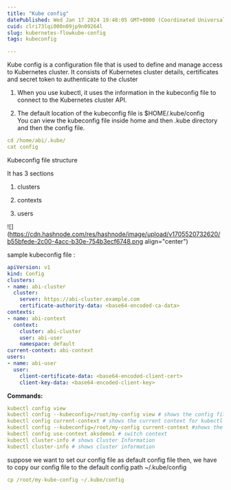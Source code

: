 ```yaml
---
title: "Kube config"
datePublished: Wed Jan 17 2024 19:48:05 GMT+0000 (Coordinated Universal Time)
cuid: clri73lqi000n09jp9n09264l
slug: kubernetes-flowkube-config
tags: kubeconfig

---
```


Kube config is a configuration file that is used to define and manage access to Kubernetes cluster. It consists of Kubernetes cluster details, certificates and secret token to authenticate to the cluster

1. When you use kubectl, it uses the information in the kubeconfig file to connect to the Kubernetes cluster API.
    
2. The default location of the kubeconfig file is $HOME/.kube/config  
    You can view the kubeconfig file inside home and then .kube directory and then the config file.
    

```yaml
cd /home/abi/.kube/
cat config
```

Kubeconfig file structure

It has 3 sections

1. clusters
    
2. contexts
    
3. users
    

![](https://cdn.hashnode.com/res/hashnode/image/upload/v1705520732620/b55bfede-2c00-4acc-b30e-754b3ecf6748.png align="center")

sample kubeconfig file :

```yaml
apiVersion: v1
kind: Config
clusters:
- name: abi-cluster
  cluster:
    server: https://abi-cluster.example.com
    certificate-authority-data: <base64-encoded-ca-data>
contexts:
- name: abi-context
  context:
    cluster: abi-cluster
    user: abi-user
    namespace: default
current-context: abi-context
users:
- name: abi-user
  user:
    client-certificate-data: <base64-encoded-client-cert>
    client-key-data: <base64-encoded-client-key>
```

**Commands:**

```yaml
kubectl config view
kubectl config --kubeconfig=/root/my-config view # shows the config file present in the /root path 
kubectl config current-context # shows the current context for kubectl
kubectl config --kubeconfig=/root/my-config current-context #shows the current context for config file present in the /root path
kubectl config use-context aksdemo1 # switch context
kubectl cluster-info # shows Cluster Information
kubectl cluster-info # shows cluster information
```

suppose we want to set our config file as default config file then, we have to copy our config file to the default config path ~/.kube/config

```yaml
cp /root/my-kube-config ~/.kube/config
```